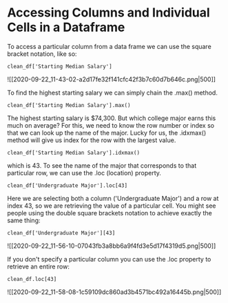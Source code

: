 # Accessing Columns and Individual Cells in a Dataframe

To access a particular column from a data frame we can use the square bracket notation, like so:

`clean_df['Starting Median Salary']`

![[2020-09-22_11-43-02-a2d17fe32f141cfc42f3b7c60d7b646c.png|500]]

To find the highest starting salary we can simply chain the .max() method.

`clean_df['Starting Median Salary'].max()`

The highest starting salary is $74,300. But which college major earns this much on average? For this, we need to know the row number or index so that we can look up the name of the major. Lucky for us, the .idxmax() method will give us index for the row with the largest value.

`clean_df['Starting Median Salary'].idxmax()`

which is 43. To see the name of the major that corresponds to that particular row, we can use the .loc (location) property.

`clean_df['Undergraduate Major'].loc[43]`

Here we are selecting both a column ('Undergraduate Major') and a row at index 43, so we are retrieving the value of a particular cell. You might see people using the double square brackets notation to achieve exactly the same thing: 

`clean_df['Undergraduate Major'][43]`

![[2020-09-22_11-56-10-07043fb3a8bb6a9f4fd3e5d17f4319d5.png|500]]

If you don't specify a particular column you can use the .loc property to retrieve an entire row:

`clean_df.loc[43]`

![[2020-09-22_11-58-08-1c59109dc860ad3b4571bc492a16445b.png|500]]